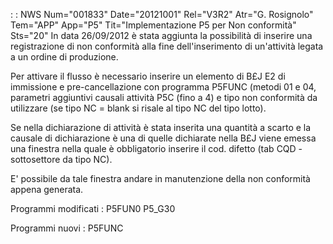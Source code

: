  :  : NWS Num="001833" Date="20121001" Rel="V3R2" Atr="G. Rosignolo" Tem="APP" App="P5" Tit="Implementazione P5 per Non conformità" Sts="20"
In data 26/09/2012 è stata aggiunta la possibilità di inserire una registrazione di non conformità
alla fine dell'inserimento di un'attività legata a un ordine di produzione.

Per attivare il flusso è necessario inserire un elemento di B£J E2 di immissione e pre-cancellazione
con programma P5FUNC (metodi 01 e 04, parametri aggiuntivi causali attività P5C (fino a 4) e tipo non conformità da utilizzare (se tipo NC = blank si risale al tipo NC del tipo lotto).

Se nella dichiarazione di attività è stata inserita una quantità a scarto e la causale di dichiarazione è una di quelle dichiarate nella B£J viene emessa una finestra nella quale è obbligatorio inserire il cod. difetto (tab CQD - sottosettore da tipo NC).

E' possibile da tale finestra andare in manutenzione della non conformità appena generata.

Programmi modificati : 
P5FUN0
P5_G30

Programmi nuovi : 
P5FUNC
